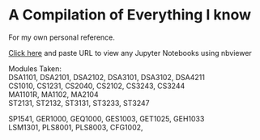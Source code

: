 # A Compilation of Everything I know

For my own personal reference.

[Click here](https://nbviewer.jupyter.org/) and paste URL to view any Jupyter Notebooks using nbviewer

Modules Taken:  
DSA1101, DSA2101, DSA2102, DSA3101, DSA3102, DSA4211  
CS1010, CS1231, CS2040, CS2102, CS3243, CS3244  
MA1101R, MA1102, MA2104  
ST2131, ST2132, ST3131, ST3233, ST3247  

SP1541, GER1000, GEQ1000, GES1003, GET1025, GEH1033  
LSM1301, PLS8001, PLS8003, CFG1002, 
